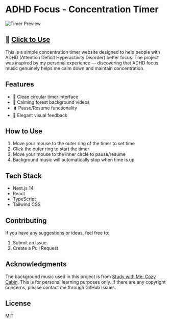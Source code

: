 # ADHD Focus - Concentration Timer

![Timer Preview](public/preview.png)

## 🌟 [Click to Use](https://www.adhd-focus.ailula.top/)

This is a simple concentration timer website designed to help people with ADHD (Attention Deficit Hyperactivity Disorder) better focus. The project was inspired by my personal experience — discovering that ADHD focus music genuinely helps me calm down and maintain concentration.

## Features

- 🎯 Clean circular timer interface
- 🌲 Calming forest background videos
- ⏸️ Pause/Resume functionality
- 🎨 Elegant visual feedback

## How to Use

1. Move your mouse to the outer ring of the timer to set time
2. Click the outer ring to start the timer
3. Move your mouse to the inner circle to pause/resume
4. Background music will automatically stop when time is up

## Tech Stack

- Next.js 14
- React
- TypeScript
- Tailwind CSS

## Contributing

If you have any suggestions or ideas, feel free to:

1. Submit an Issue
2. Create a Pull Request

## Acknowledgments

The background music used in this project is from [Study with Me: Cozy Cabin](https://www.youtube.com/watch?v=RG2IK8oRZNA). This is for personal learning purposes only. If there are any copyright concerns, please contact me through GitHub Issues.

## License

MIT
